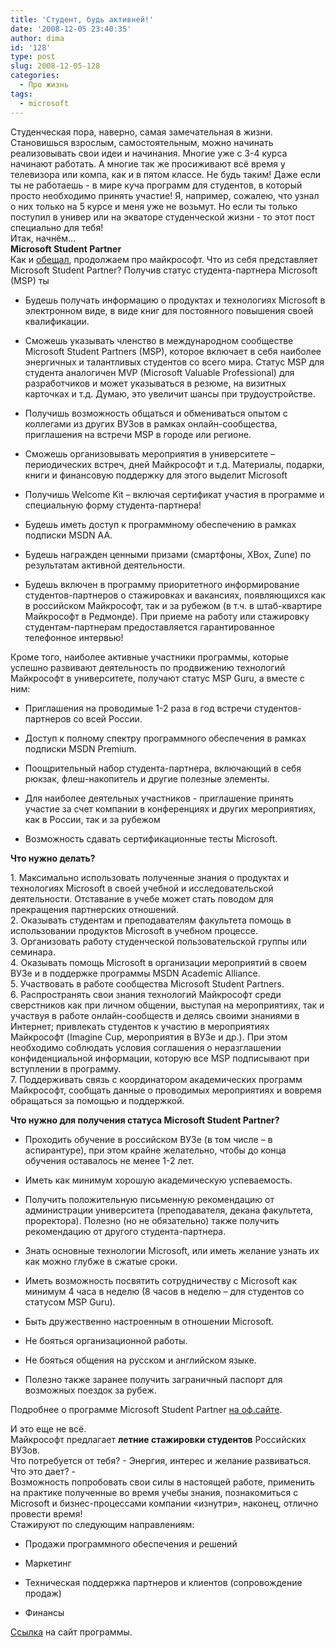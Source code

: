```yaml
---
title: 'Студент, будь активней!'
date: '2008-12-05 23:40:35'
author: dima
id: '128'
type: post
slug: 2008-12-05-128
categories:
  - Про жизнь
tags:
  - microsoft
---
```


Студенческая пора, наверно, самая замечательная в жизни. Становишься взрослым, самостоятельным, можно начинать реализовывать свои идеи и начинания. Многие уже с 3-4 курса начинают работать. А многие так же просиживают всё время у телевизора или компа, как и в пятом классе. Не будь таким! Даже если ты не работаешь - в мире куча программ для студентов, в который просто необходимо принять участие! Я, например, сожалею, что узнал о них только на 5 курсе и меня уже не возьмут. Но если ты только поступил в универ или на экваторе студенческой жизни - то этот пост специально для тебя!  
Итак, начнём...  
**Microsoft Student Partner**  
Как и [обещал](/blog/2008-11-28-125), продолжаем про майкрософт. Что из себя представляет Microsoft Student Partner? Получив статус студента-партнера Microsoft (MSP) ты  

  
*   Будешь получать информацию о продуктах и технологиях Microsoft в электронном виде, в виде книг для постоянного повышения своей квалификации.
  
*   Сможешь указывать членство в международном сообществе Microsoft Student Partners (MSP), которое включает в себя наиболее энергичных и талантливых студентов со всего мира. Статус MSP для студента аналогичен MVP (Microsoft Valuable Professional) для разработчиков и может указываться в резюме, на визитных карточках и т.д. Думаю, это увеличит шансы при трудоустройстве.
  
*   Получишь возможность общаться и обмениваться опытом с коллегами из других ВУЗов в рамках онлайн-сообщества, приглашения на встречи MSP в городе или регионе.
  
*   Сможешь организовывать мероприятия в университете – периодических встреч, дней Майкрософт и т.д. Материалы, подарки, книги и финансовую поддержку для этого выделит Microsoft
  
*   Получишь Welcome Kit – включая сертификат участия в программе и специальную форму студента-партнера!
  
*   Будешь иметь доступ к программному обеспечению в рамках подписки MSDN AA.
  
*   Будешь награжден ценными призами (смартфоны, XBox, Zune) по результатам активной деятельности.
  
*   Будешь включен в программу приоритетного информирование студентов-партнеров о стажировках и вакансиях, появляющихся как в российском Майкрософт, так и за рубежом (в т.ч. в штаб-квартире Майкрософт в Редмонде). При приеме на работу или стажировку студентам-партнерам предоставляется гарантированное телефонное интервью!
  

  
Кроме того, наиболее активные участники программы, которые успешно развивают деятельность по продвижению технологий Майкрософт в университете, получают статус MSP Guru, а вместе с ним:  

  
*   Приглашения на проводимые 1-2 раза в год встречи студентов-партнеров со всей России.
  
*   Доступ к полному спектру программного обеспечения в рамках подписки MSDN Premium.
  
*   Поощрительный набор студента-партнера, включающий в себя рюкзак, флеш-накопитель и другие полезные элементы.
  
*   Для наиболее деятельных участников - приглашение принять участие за счет компании в конференциях и других мероприятиях, как в России, так и за рубежом
  
*   Возможность сдавать сертификационные тесты Microsoft.
  

  
**Что нужно делать?**  
  
1\. Максимально использовать полученные знания о продуктах и технологиях Microsoft в своей учебной и исследовательской деятельности. Отставание в учебе может стать поводом для прекращения партнерских отношений.  
2\. Оказывать студентам и преподавателям факультета помощь в использовании продуктов Microsoft в учебном процессе.  
3\. Организовать работу студенческой пользовательской группы или семинара.  
4\. Оказывать помощь Microsoft в организации мероприятий в своем ВУЗе и в поддержке программы MSDN Academic Alliance.  
5\. Участвовать в работе сообщества Microsoft Student Partners.  
6\. Распространять свои знания технологий Майкрософт среди сверстников как при личном общении, выступая на мероприятиях, так и участвуя в работе онлайн-сообществ и делясь своими знаниями в Интернет; привлекать студентов к участию в мероприятиях Майкрософт (Imagine Cup, мероприятия в ВУЗе и др.). При этом необходимо соблюдать условия соглашения о неразглашении конфиденциальной информации, которую все MSP подписывают при вступлении в программу.  
7\. Поддерживать связь с координатором академических программ Майкрософт, сообщать данные о проводимых мероприятиях и вовремя обращаться за помощью и поддержкой.  
  
**Что нужно для получения статуса Microsoft Student Partner?**  

  
*   Проходить обучение в российском ВУЗе (в том числе – в аспирантуре), при этом крайне желательно, чтобы до конца обучения оставалось не менее 1-2 лет.
  
*   Иметь как минимум хорошую академическую успеваемость.
  
*   Получить положительную письменную рекомендацию от администрации университета (преподавателя, декана факультета, проректора). Полезно (но не обязательно) также получить рекомендацию от другого студента-партнера.
  
*   Знать основные технологии Microsoft, или иметь желание узнать их как можно глубже в сжатые сроки.
  
*   Иметь возможность посвятить сотрудничеству с Microsoft как минимум 4 часа в неделю (8 часов в неделю – для студентов со статусом MSP Guru).
  
*   Быть дружественно настроенным в отношении Microsoft.
  
*   Не бояться организационной работы.
  
*   Не бояться общения на русском и английском языке.
  
*   Полезно также заранее получить заграничный паспорт для возможных поездок за рубеж.
  

  
Подробнее о программе Microsoft Student Partner [на оф.сайте](https://msdn.microsoft.com/ru-ru/microsoftstudentpartners.aspx).  
  
И это еще не всё.  
Майкрософт предлагает **летние стажировки студентов** Российских ВУЗов.  
Что потребуется от тебя? - Энергия, интерес и желание развиваться. Что это дает? -  
Возможность попробовать свои силы в настоящей работе, применить на практике полученные во время учебы знания, познакомиться с Microsoft и бизнес-процессами компании «изнутри», наконец, отлично провести время!  
Стажируют по следующим направлениям:  

  
*   Продажи программного обеспечения и решений
  
*   Маркетинг
  
*   Техническая поддержка партнеров и клиентов (сопровождение продаж)
  
*   Финансы
  

  
[Ссылка](http://www.microsoft.com/rus/careers/students_summer.aspx) на сайт программы.